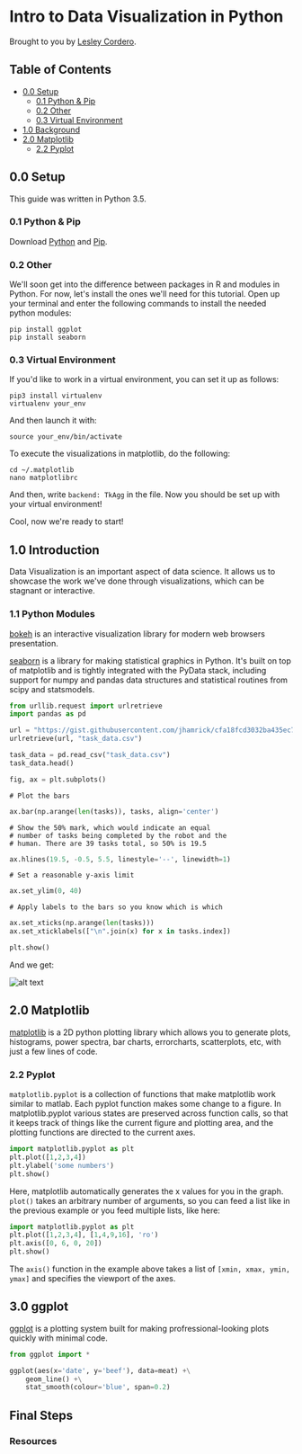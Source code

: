 Intro to Data Visualization in Python
==================

Brought to you by [Lesley Cordero](http://www.columbia.edu/~lc2958). 

## Table of Contents

- [0.0 Setup](#00-setup)
	+ [0.1 Python & Pip](#01-python--pip)
	+ [0.2 Other](#02-other)
	+ [0.3 Virtual Environment](#03-virtual-environment)
- [1.0 Background](#10-background)
- [2.0 Matplotlib](#20-matplotlib)
	+ [2.2 Pyplot](#22-pyplot)


## 0.0 Setup

This guide was written in Python 3.5.

### 0.1 Python & Pip

Download [Python](https://www.python.org/downloads/) and [Pip](https://pip.pypa.io/en/stable/installing/).


### 0.2 Other

We'll soon get into the difference between packages in R and modules in Python. For now, let's install the ones we'll need for this tutorial. Open up your terminal and enter the following commands to install the needed python modules: 

```
pip install ggplot
pip install seaborn 
```

### 0.3 Virtual Environment

If you'd like to work in a virtual environment, you can set it up as follows: 
```
pip3 install virtualenv
virtualenv your_env
```
And then launch it with: 
```
source your_env/bin/activate
```

To execute the visualizations in matplotlib, do the following:

```
cd ~/.matplotlib
nano matplotlibrc
```
And then, write `backend: TkAgg` in the file. Now you should be set up with your virtual environment!

Cool, now we're ready to start! 

## 1.0 Introduction

Data Visualization is an important aspect of data science. It allows us to showcase the work we've done through visualizations, which can be stagnant or interactive. 

### 1.1 Python Modules

[bokeh](http://bokeh.pydata.org/en/latest/) is an interactive visualization library for modern web browsers presentation. 

[seaborn](http://seaborn.pydata.org/introduction.html#introduction) is a library for making statistical graphics in Python. It's built on top of matplotlib and is tightly integrated with the PyData stack, including support for numpy and pandas data structures and statistical routines from scipy and statsmodels. 


``` python
from urllib.request import urlretrieve
import pandas as pd
```

``` python
url = "https://gist.githubusercontent.com/jhamrick/cfa18fcd3032ba435ec78a194b1447be/raw/4a4052c56161df8e454a61ab5286a769799c64b8/task_data.csv"
urlretrieve(url, "task_data.csv")
```

``` python
task_data = pd.read_csv("task_data.csv")
task_data.head()
```

``` python
fig, ax = plt.subplots()
```    
    # Plot the bars
``` python
ax.bar(np.arange(len(tasks)), tasks, align='center')
```
    # Show the 50% mark, which would indicate an equal
    # number of tasks being completed by the robot and the
    # human. There are 39 tasks total, so 50% is 19.5
``` python
ax.hlines(19.5, -0.5, 5.5, linestyle='--', linewidth=1)
```    
    # Set a reasonable y-axis limit
``` python
ax.set_ylim(0, 40)
```    
    # Apply labels to the bars so you know which is which
``` python
ax.set_xticks(np.arange(len(tasks)))
ax.set_xticklabels(["\n".join(x) for x in tasks.index])
```

``` python
plt.show()
```

And we get: 

![alt text](figure1 "Logo Title Text 1")

## 2.0 Matplotlib

[matplotlib](http://matplotlib.org/) is a 2D python plotting library which allows you to generate plots, histograms, power spectra, bar charts, errorcharts, scatterplots, etc, with just a few lines of code.

### 2.2 Pyplot

`matplotlib.pyplot` is a collection of functions that make matplotlib work similar to matlab. Each pyplot function makes some change to a figure. In matplotlib.pyplot various states are preserved across function calls, so that it keeps track of things like the current figure and plotting area, and the plotting functions are directed to the current axes.


``` python
import matplotlib.pyplot as plt
plt.plot([1,2,3,4])
plt.ylabel('some numbers')
plt.show()
```

Here, matplotlib automatically generates the x values for you in the graph. `plot()` takes an arbitrary number of arguments, so you can feed a list like in the previous example or you feed multiple lists, like here:

``` python
import matplotlib.pyplot as plt
plt.plot([1,2,3,4], [1,4,9,16], 'ro')
plt.axis([0, 6, 0, 20])
plt.show()
```

The `axis()` function in the example above takes a list of `[xmin, xmax, ymin, ymax]` and specifies the viewport of the axes.


## 3.0 ggplot

[ggplot](http://ggplot.yhathq.com/) is a plotting system built for making profressional-looking plots quickly with minimal code.

``` python
from ggplot import *

ggplot(aes(x='date', y='beef'), data=meat) +\
    geom_line() +\
    stat_smooth(colour='blue', span=0.2)
```



## Final Steps

### Resources















 
